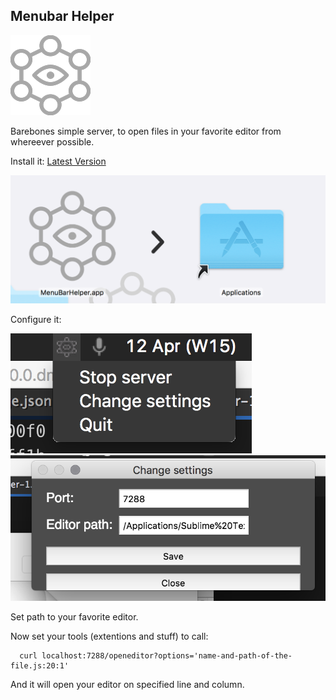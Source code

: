 ## Menubar Helper

![icon](./assets/images/icon-128.png)

Barebones simple server, to open files in your favorite editor from whereever possible.

Install it:
[Latest Version](https://github.com/DKunin/menubar-helper/releases)

![screen](./assets/images/screen-0.png)


Configure it:

![screen](./assets/images/screen-1.png)
![screen](./assets/images/screen-2.png)

Set path to your favorite editor.

Now set your tools (extentions and stuff) to call:

```shell
  curl localhost:7288/openeditor?options='name-and-path-of-the-file.js:20:1'
```

And it will open your editor on specified line and column.
